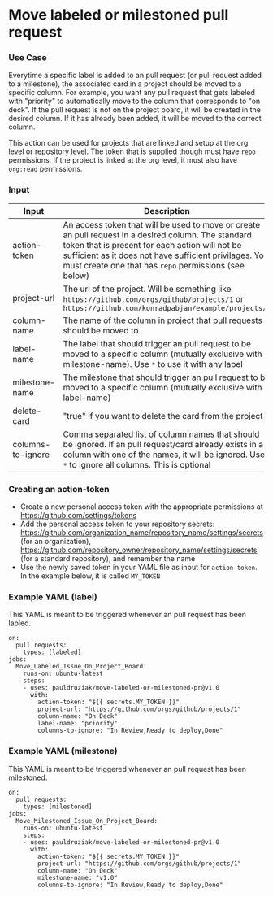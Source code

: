 # Move labeled or milestoned pull request

### Use Case
Everytime a specific label is added to an pull request (or pull request added to a milestone), the associated card in a project should be moved to a specific column. For example, you want any pull request that gets labeled with "priority" to automatically move to the column that corresponds to "on deck". If the pull request is not on the project board, it will be created in the desired column. If it has already been added, it will be moved to the correct column.

This action can be used for projects that are linked and setup at the org level or repository level. The token that is supplied though must have `repo` permissions. If the project is linked at the org level, it must also have `org:read` permissions.

### Input

| Input | Description  |
|---------|---|
|  action-token | An access token that will be used to move or create an pull request in a desired column. The standard token that is present for each action will not be sufficient as it does not have sufficient privilages. You must create one that has `repo` permissions (see below)  |
| project-url  | The url of the project. Will be something like `https://github.com/orgs/github/projects/1` or `https://github.com/konradpabjan/example/projects/1`  |
| column-name | The name of the column in project that pull requests should be moved to |
| label-name | The label that should trigger an pull request to be moved to a specific column (mutually exclusive with milestone-name). Use `*` to use it with any label |
| milestone-name | The milestone that should trigger an pull request to be moved to a specific column (mutually exclusive with label-name) |
| delete-card | "true" if you want to delete the card from the project |
| columns-to-ignore | Comma separated list of column names that should be ignored. If an pull request/card already exists in a column with one of the names, it will be ignored. Use `*` to ignore all columns. This is optional|


### Creating an action-token

- Create a new personal access token with the appropriate permissions at https://github.com/settings/tokens
- Add the personal access token to your repository secrets: https://github.com/organization_name/repository_name/settings/secrets (for an organization), https://github.com/repository_owner/repository_name/settings/secrets (for a standard repository), and remember the name
- Use the newly saved token in your YAML file as input for `action-token`. In the example below, it is called `MY_TOKEN`


### Example YAML (label)

This YAML is meant to be triggered whenever an pull request has been labled.

```
on:
  pull requests:
    types: [labeled]
jobs:
  Move_Labeled_Issue_On_Project_Board:
    runs-on: ubuntu-latest
    steps:
    - uses: pauldruziak/move-labeled-or-milestoned-pr@v1.0
      with:
        action-token: "${{ secrets.MY_TOKEN }}"
        project-url: "https://github.com/orgs/github/projects/1"
        column-name: "On Deck"
        label-name: "priority"
        columns-to-ignore: "In Review,Ready to deploy,Done"
 ```

### Example YAML (milestone)

This YAML is meant to be triggered whenever an pull request has been milestoned.

```
on:
  pull requests:
    types: [milestoned]
jobs:
  Move_Milestoned_Issue_On_Project_Board:
    runs-on: ubuntu-latest
    steps:
    - uses: pauldruziak/move-labeled-or-milestoned-pr@v1.0
      with:
        action-token: "${{ secrets.MY_TOKEN }}"
        project-url: "https://github.com/orgs/github/projects/1"
        column-name: "On Deck"
        milestone-name: "v1.0"
        columns-to-ignore: "In Review,Ready to deploy,Done"
 ```
